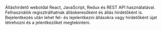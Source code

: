 Álláshirdető weboldal React, JavaScript, Redux és REST API használatával. Felhasználók regisztrálhatnak álláskeresőként és állás hirdetőként is. Bejelentkezés után lehet fel- és lejelentkezni állásokra vagy hirdetőként újat létrehozni és a jelentkezőket megtekinteni.
